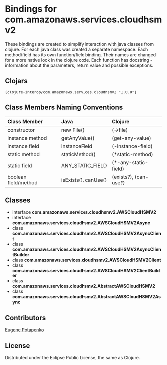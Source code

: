 # Bindings for com.amazonaws.services.cloudhsmv2

These bindings are created to simplify interaction with java classes from clojure.
For each java class was created a separate namespace.
Each method/field has its own function/field binding.
Their names are changed for a more native look in the clojure code. Each function has docstring - information about the parameters, return value and possible exceptions.

## Clojars

```
[clojure-interop/com.amazonaws.services.cloudhsmv2 "1.0.0"]
```

## Class Members Naming Conventions

| Class Member | Java | Clojure |
|:--|:--|:--|
| constructor | new File() | (->file) |
| instance method | getAnyValue() | (get-any-value) |
| instance field | instanceField | (-instance-field) |
| static method | staticMethod() | (*static-method) |
| static field | ANY_STATIC_FIELD | (*-any-static-field) |
| boolean field/method | isExists(), canUse() | (exists?), (can-use?) |

## Classes

- interface **com.amazonaws.services.cloudhsmv2.AWSCloudHSMV2**
- interface **com.amazonaws.services.cloudhsmv2.AWSCloudHSMV2Async**
- class **com.amazonaws.services.cloudhsmv2.AWSCloudHSMV2AsyncClient**
- class **com.amazonaws.services.cloudhsmv2.AWSCloudHSMV2AsyncClientBuilder**
- class **com.amazonaws.services.cloudhsmv2.AWSCloudHSMV2Client**
- class **com.amazonaws.services.cloudhsmv2.AWSCloudHSMV2ClientBuilder**
- class **com.amazonaws.services.cloudhsmv2.AbstractAWSCloudHSMV2**
- class **com.amazonaws.services.cloudhsmv2.AbstractAWSCloudHSMV2Async**

## Contributors

[Eugene Potapenko](https://github.com/potapenko/)

## License

Distributed under the Eclipse Public License, the same as Clojure.
